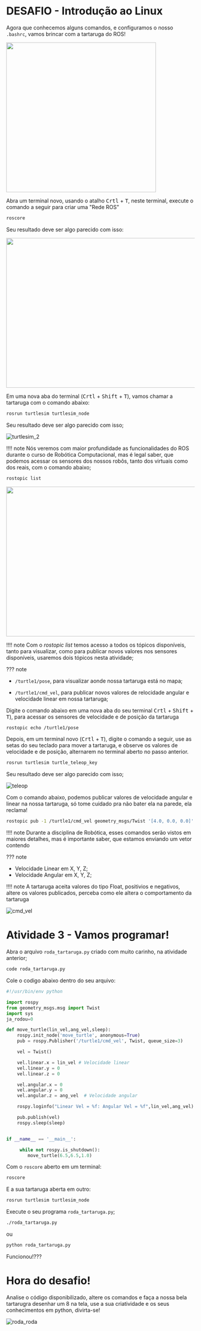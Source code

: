 # DESAFIO - Introdução ao Linux 

Agora que conhecemos alguns comandos, e configuramos o nosso `.bashrc`, vamos brincar com a tartaruga do ROS!

<img src="img/turtlesim.png" width="400" height="400">   


Abra um terminal novo, usando o atalho <kbd>Crtl</kbd> + <kbd>T</kbd>, neste terminal, execute o comando a seguir para criar uma "Rede ROS"

``` bash
roscore
```

Seu resultado deve ser algo parecido com isso:

<img src="img/roscore.png" width="640" height="400">   

Em uma nova aba do terminal (<kbd>Crtl</kbd> + <kbd>Shift</kbd> + <kbd>T</kbd>), vamos chamar a tartaruga com o comando abaixo:

``` bash
rosrun turtlesim turtlesim_node 
```

Seu resultado deve ser algo parecido com isso;

![turtlesim_2](/img/turtlesim_2.png)

!!!! note
Nós veremos com maior profundidade as funcionalidades do ROS durante o curso de Robótica Computacional, mas é legal saber, que podemos acessar os sensores dos nossos robôs, tanto dos virtuais como dos reais, com o comando abaixo;

``` bash
rostopic list
```


<img src="img/rostopic_list.png" width="640" height="400">   

!!!! note
Com o *rostopic list* temos acesso a todos os tópicos disponíveis, tanto para visualizar, como para publicar novos valores nos sensores disponíveis, usaremos dois tópicos nesta atividade;

??? note
- `/turtle1/pose`, para visualizar aonde nossa tartaruga está no mapa;

- `/turtle1/cmd_vel`, para publicar novos valores de relocidade angular e velocidade linear em nossa tartaruga;


Digite o comando abaixo em uma nova aba do seu terminal <kbd>Crtl</kbd> + <kbd>Shift</kbd> + <kbd>T</kbd>), para acessar os sensores de velocidade e de posição da tartaruga

``` bash
rostopic echo /turtle1/pose 
```

Depois, em um terminal novo (<kbd>Crtl</kbd> + <kbd>T</kbd>), digite o comando a seguir, use as setas do seu teclado para mover a tartaruga, e observe os valores de velocidade e de posição, alternarem no terminal aberto no passo anterior.

``` bash
rosrun turtlesim turtle_teleop_key 
```

Seu resultado deve ser algo parecido com isso;

![teleop](img/teleop.gif)

Com o comando abaixo, podemos publicar valores de velocidade angular e linear na nossa tartaruga, só tome cuidado pra não bater ela na parede, ela reclama!

``` bash
rostopic pub -1 /turtle1/cmd_vel geometry_msgs/Twist '[4.0, 0.0, 0.0]' '[0.0, 0.0, 0.0]'
```
!!!! note
Durante a disciplina de Robótica, esses comandos serão vistos em maiores detalhes, mas é importante saber, que estamos enviando um vetor contendo

??? note
- Velocidade Linear em X, Y, Z;
- Velocidade Angular em X, Y, Z;

!!!! note
A tartaruga aceita valores do tipo Float, positivios e negativos, altere os valores publicados, perceba como ele altera o comportamento da tartaruga

![cmd_vel](/img/cmd_vel.gif)

# Atividade 3 - Vamos programar!

Abra o arquivo `roda_tartaruga.py` criado com muito carinho, na atividade anterior;

``` bash
code roda_tartaruga.py
```

Cole o codigo abaixo dentro do seu arquivo:

``` python
#!/usr/bin/env python

import rospy
from geometry_msgs.msg import Twist
import sys
ja_rodou=0

def move_turtle(lin_vel,ang_vel,sleep):
    rospy.init_node('move_turtle', anonymous=True)
    pub = rospy.Publisher('/turtle1/cmd_vel', Twist, queue_size=3)

    vel = Twist()       

    vel.linear.x = lin_vel # Velocidade linear
    vel.linear.y = 0
    vel.linear.z = 0

    vel.angular.x = 0
    vel.angular.y = 0
    vel.angular.z = ang_vel  # Velocidade angular

    rospy.loginfo("Linear Vel = %f: Angular Vel = %f",lin_vel,ang_vel)

    pub.publish(vel)
    rospy.sleep(sleep)


if __name__ == '__main__':

     while not rospy.is_shutdown():
        move_turtle(6.5,6.5,1.0)
```

Com o `roscore` aberto em um terminal:

``` bash
roscore
```

E a sua tartaruga aberta em outro:

``` bash
rosrun turtlesim turtlesim_node 
```

Execute o seu programa `roda_tartaruga.py`;

``` bash
./roda_tartaruga.py
```
ou

``` bash
python roda_tartaruga.py
```

Funcionou!???

# Hora do desafio!

Analise o código disponibilizado, altere os comandos e faça a nossa bela tartarugra desenhar um 8 na tela, use a sua criatividade e os seus conhecimentos em python, divirta-se!

![roda_roda](/img/roda_roda.gif)
